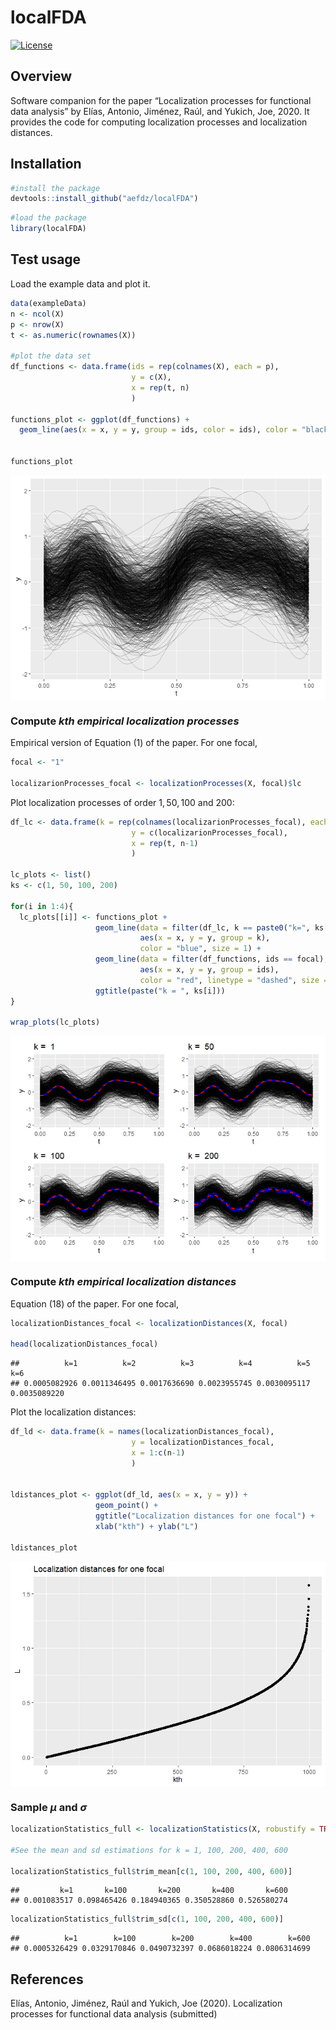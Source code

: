 localFDA
========

<!-- badges: start -->

[![License](https://img.shields.io/badge/license-GPL%20v3-blue.svg)](https://www.gnu.org/licenses/gpl-3.0)
<!-- badges: end -->

Overview
--------

Software companion for the paper “Localization processes for functional
data analysis” by Elías, Antonio, Jiménez, Raúl, and Yukich, Joe, 2020.
It provides the code for computing localization processes and
localization distances.

Installation
------------

``` r
#install the package
devtools::install_github("aefdz/localFDA")
```

``` r
#load the package
library(localFDA)
```

Test usage
----------

Load the example data and plot it.

``` r
data(exampleData)
n <- ncol(X)
p <- nrow(X)
t <- as.numeric(rownames(X))

#plot the data set
df_functions <- data.frame(ids = rep(colnames(X), each = p),
                           y = c(X),
                           x = rep(t, n)
                           )

functions_plot <- ggplot(df_functions) + 
  geom_line(aes(x = x, y = y, group = ids, color = ids), color = "black", alpha = 0.25) + xlab("t") + theme(legend.position = "none")


functions_plot
```

<img src="README_files/figure-markdown_github/unnamed-chunk-3-1.png" style="display:block; margin:auto;" />

### Compute *kth empirical localization processes*

Empirical version of Equation (1) of the paper. For one focal,

``` r
focal <- "1"

localizarionProcesses_focal <- localizationProcesses(X, focal)$lc
```

Plot localization processes of order 1, 50, 100 and 200:

``` r
df_lc <- data.frame(k = rep(colnames(localizarionProcesses_focal), each = p),
                           y = c(localizarionProcesses_focal),
                           x = rep(t, n-1)
                           )

lc_plots <- list()
ks <- c(1, 50, 100, 200)

for(i in 1:4){
  lc_plots[[i]] <- functions_plot + 
                   geom_line(data = filter(df_lc, k == paste0("k=", ks[i])), 
                             aes(x = x, y = y, group = k), 
                             color = "blue", size = 1) +
                   geom_line(data = filter(df_functions, ids == focal), 
                             aes(x = x, y = y, group = ids), 
                             color = "red", linetype = "dashed", size = 1)+
                   ggtitle(paste("k = ", ks[i]))
}

wrap_plots(lc_plots)
```

<img src="README_files/figure-markdown_github/unnamed-chunk-5-1.png" style="display:block; margin:auto;" />

### Compute *kth empirical localization distances*

Equation (18) of the paper. For one focal,

``` r
localizationDistances_focal <- localizationDistances(X, focal)

head(localizationDistances_focal)
```

    ##          k=1          k=2          k=3          k=4          k=5          k=6 
    ## 0.0005082926 0.0011346495 0.0017636690 0.0023955745 0.0030095117 0.0035089220

Plot the localization distances:

``` r
df_ld <- data.frame(k = names(localizationDistances_focal),
                           y = localizationDistances_focal,
                           x = 1:c(n-1)
                           )


ldistances_plot <- ggplot(df_ld, aes(x = x, y = y)) + 
                   geom_point() + 
                   ggtitle("Localization distances for one focal") + 
                   xlab("kth") + ylab("L")

ldistances_plot
```

<img src="README_files/figure-markdown_github/unnamed-chunk-7-1.png" style="display:block; margin:auto;" />

### Sample *μ* and *σ*

``` r
localizationStatistics_full <- localizationStatistics(X, robustify = TRUE)

#See the mean and sd estimations for k = 1, 100, 200, 400, 600

localizationStatistics_full$trim_mean[c(1, 100, 200, 400, 600)]
```

    ##         k=1       k=100       k=200       k=400       k=600 
    ## 0.001083517 0.098465426 0.184940365 0.350528860 0.526580274

``` r
localizationStatistics_full$trim_sd[c(1, 100, 200, 400, 600)]
```

    ##          k=1        k=100        k=200        k=400        k=600 
    ## 0.0005326429 0.0329170846 0.0490732397 0.0686018224 0.0806314699

References
----------

Elías, Antonio, Jiménez, Raúl and Yukich, Joe (2020). Localization
processes for functional data analysis (submitted)

